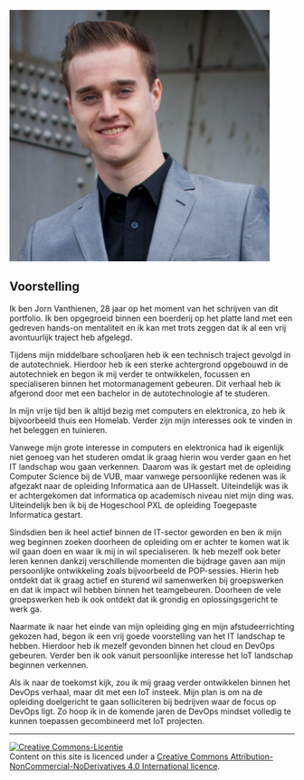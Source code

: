 <!-- <div style="text-align: right">
  <img src="./assets/img/1314_logo_pxl_bol_witrand.png" alt="PXL logo" title="PXL logo" width="100" height="100"/>
</div> -->

![logo](assets/pictures/logo.png)

## Voorstelling <!-- {docsify-ignore} -->

Ik ben Jorn Vanthienen, 28 jaar op het moment van het schrijven van dit portfolio. Ik ben opgegroeid binnen een boerderij op het platte land met een gedreven hands-on mentaliteit en ik kan met trots zeggen dat ik al een vrij avontuurlijk traject heb afgelegd.

Tijdens mijn middelbare schooljaren heb ik een technisch traject gevolgd in de autotechniek. Hierdoor heb ik een sterke achtergrond opgebouwd in de autotechniek en begon ik mij verder te ontwikkelen, focussen en specialiseren binnen het motormanagement gebeuren. Dit verhaal heb ik afgerond door met een bachelor in de autotechnologie af te studeren.

In mijn vrije tijd ben ik altijd bezig met computers en elektronica, zo heb ik bijvoorbeeld thuis een Homelab. Verder zijn mijn interesses ook te vinden in het beleggen en tuinieren.

Vanwege mijn grote interesse in computers en elektronica had ik eigenlijk niet genoeg van het studeren omdat ik graag hierin wou verder gaan en het IT landschap wou gaan verkennen. Daarom was ik gestart met de opleiding Computer Science bij de VUB, maar vanwege persoonlijke redenen was ik afgezakt naar de opleiding Informatica aan de UHasselt. Uiteindelijk was ik er achtergekomen dat informatica op academisch niveau niet mijn ding was. Uiteindelijk ben ik bij de Hogeschool PXL de opleiding Toegepaste Informatica gestart.

Sindsdien ben ik heel actief binnen de IT-sector geworden en ben ik mijn weg beginnen zoeken doorheen de opleiding om er achter te komen wat ik wil gaan doen en waar ik mij in wil specialiseren. Ik heb mezelf ook beter leren kennen dankzij verschillende momenten die bijdrage gaven aan mijn persoonlijke ontwikkeling zoals bijvoorbeeld de POP-sessies. Hierin heb ontdekt dat ik graag actief en sturend wil samenwerken bij groepswerken en dat ik impact wil hebben binnen het teamgebeuren. Doorheen de vele groepswerken heb ik ook ontdekt dat ik grondig en oplossingsgericht te werk ga.

Naarmate ik naar het einde van mijn opleiding ging en mijn afstudeerrichting gekozen had, begon ik een vrij goede voorstelling van het IT landschap te hebben. Hierdoor heb ik mezelf gevonden binnen het cloud en DevOps gebeuren. Verder ben ik ook vanuit persoonlijke interesse het IoT landschap beginnen verkennen.

Als ik naar de toekomst kijk, zou ik mij graag verder ontwikkelen binnen het DevOps verhaal, maar dit met een IoT insteek. Mijn plan is om na de opleiding doelgericht te gaan solliciteren bij bedrijven waar de focus op DevOps ligt. Zo hoop ik in de komende jaren de DevOps mindset volledig te kunnen toepassen gecombineerd met IoT projecten.

---

<a rel="license" href="http://creativecommons.org/licenses/by-nc-nd/4.0/"><img alt="Creative Commons-Licentie" style="border-width:0" src="https://i.creativecommons.org/l/by-nc-nd/4.0/88x31.png" /></a><br /> Content on this site is licenced under a <a rel="license" href="http://creativecommons.org/licenses/by-nc-nd/4.0/">Creative Commons Attribution-NonCommercial-NoDerivatives 4.0 International licence</a>.